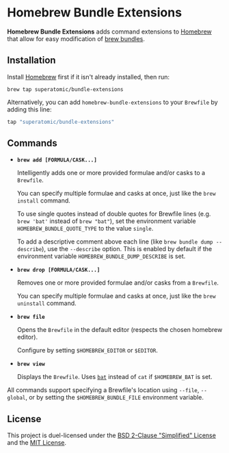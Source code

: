 # Homebrew Bundle Extensions

**Homebrew Bundle Extensions** adds command extensions to [Homebrew] that allow for easy modification of [brew bundles].

## Installation

Install [Homebrew] first if it isn't already installed, then run:

```shell
brew tap superatomic/bundle-extensions
```

Alternatively, you can add `homebrew-bundle-extensions` to your `Brewfile` by adding this line:

```ruby
tap "superatomic/bundle-extensions"
```

## Commands

- **`brew add [FORMULA/CASK...]`**

  Intelligently adds one or more provided formulae and/or casks to a `Brewfile`.

  You can specify multiple formulae and casks at once, just like the `brew install` command.

  To use single quotes instead of double quotes for Brewfile lines (e.g. `brew 'bat'` instead of `brew "bat"`),
  set the environment variable `HOMEBREW_BUNDLE_QUOTE_TYPE` to the value `single`.

  To add a descriptive comment above each line (like `brew bundle dump --describe`), use the `--describe` option.
  This is enabled by default if the environment variable `HOMEBREW_BUNDLE_DUMP_DESCRIBE` is set.

- **`brew drop [FORMULA/CASK...]`**

  Removes one or more provided formulae and/or casks from a `Brewfile`.

  You can specify multiple formulae and casks at once, just like the `brew uninstall` command.

- **`brew file`**

  Opens the `Brewfile` in the default editor (respects the chosen homebrew editor).

  Configure by setting `$HOMEBREW_EDITOR` or `$EDITOR`.

- **`brew view`**

  Displays the `Brewfile`.
  Uses [`bat`][bat] instead of `cat` if `$HOMEBREW_BAT` is set.

All commands support specifying a Brewfile's location using `--file`, `--global`,
or by setting the `$HOMEBREW_BUNDLE_FILE` environment variable.

## License

This project is duel-licensed under the [BSD 2-Clause "Simplified" License](LICENSE-BSD) and the [MIT License](LICENSE-MIT).

[Homebrew]: https://brew.sh
[brew bundles]: https://github.com/Homebrew/homebrew-bundle
[bat]: https://github.com/sharkdp/bat

<!-- Project inspired by cargo-edit. Thank you. https://github.com/killercup/cargo-edit -->
